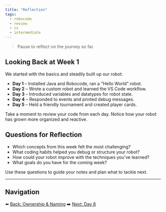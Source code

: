 ```yaml
---
title: "Reflection"
tags:
  - robocode
  - review
  - cs
  - intermediate
---
```


> Pause to reflect on the journey so far.

## Looking Back at Week 1

We started with the basics and steadily built up our robot:

- **Day 1** – Installed Java and Robocode, ran a "Hello World" robot.
- **Day 2** – Wrote a custom robot and learned the VS Code workflow.
- **Day 3** – Introduced variables and datatypes for robot state.
- **Day 4** – Responded to events and printed debug messages.
- **Day 5** – Held a friendly tournament and created player cards.

Take a moment to review your code from each day. Notice how your robot has grown more organized and reactive.

## Questions for Reflection

- Which concepts from this week felt the most challenging?
- What coding habits helped you debug or structure your robot?
- How could your robot improve with the techniques you've learned?
- What goals do you have for the coming week?

Use these questions to guide your notes and plan what to tackle next.

---

## Navigation

⬅️ [Back: Ownership & Naming](/robocode/Day-7/05_ownership_naming)
➡️ [Next: Day 8](/robocode/Day-8/index)
